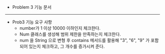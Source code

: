 - Problem 3 기능 문서
---

- Prob3 기능 요구 사항
  - number가 1 이상 10000 이하인지 체크한다.
  - Num 클래스를 생성해 범위 제한을 만족하는지 체크한다.
  - num 을 String 으로 변형 후 contains 메서드를 활용해 "3", "6", "9"  가 포함되어 있는지 체크하고, 그 개수를 증가시켜 준다.
